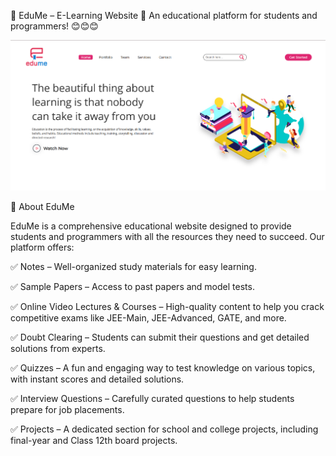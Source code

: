 🌟 EduMe – E-Learning Website 🌟
An educational platform for students and programmers! 😊😊😊

![alt text](<PC View.png>)

🚀 About EduMe

EduMe is a comprehensive educational website designed to provide students and programmers with all the resources they need to succeed. 
Our platform offers:

✅ Notes – Well-organized study materials for easy learning.

✅ Sample Papers – Access to past papers and model tests.

✅ Online Video Lectures & Courses – High-quality content to help you crack competitive exams like JEE-Main, JEE-Advanced, GATE, and more.

✅ Doubt Clearing – Students can submit their questions and get detailed solutions from experts.

✅ Quizzes – A fun and engaging way to test knowledge on various topics, with instant scores and detailed solutions.

✅ Interview Questions – Carefully curated questions to help students prepare for job placements.

✅ Projects – A dedicated section for school and college projects, including final-year and Class 12th board projects.
